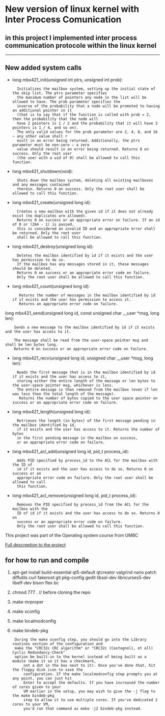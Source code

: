 # New version of linux kernel with Inter Process Comunication
## in this project I implemented inter process communication protocole within the linux kernel

---------------
## New added system calls


* long mbx421_init(unsigned int ptrs, unsigned int prob): 

		Initializes the mailbox system, setting up the initial state of the skip list. The ptrs parameter specifies 
		the maximum number of pointers any node in the list will be allowed to have. The prob parameter specifies the 
		inverse of the probability that a node will be promoted to having an additional pointer in it 
		(that is to say that if the function is called with prob = 2, then the probability that the node will 
		have 2 pointers is 1 / 2 and the probability that it will have 3 pointers is 1 / 4, and so on). 
		The only valid values for the prob parameter are 2, 4, 8, and 16 — any other value shall r
		esult in an error being returned. Additionally, the ptrs parameter must be non-zero — a zero 
		value should result in an error being returned. Returns 0 on success. Only the root user 
		(the user with a uid of 0) shall be allowed to call this function.
* long mbx421_shutdown(void): 

		Shuts down the mailbox system, deleting all existing mailboxes and any messages contained 
		therein. Returns 0 on success. Only the root user shall be allowed to call this function.
* long mbx421_create(unsigned long id): 

		Creates a new mailbox with the given id if it does not already exist (no duplicates are allowed). 
		Returns 0 on success or an appropriate error on failure. If an id of 0 or (264 - 1) is passed, 
		this is considered an invalid ID and an appropriate error shall be returned. Only the root user 
		shall be allowed to call this function.
* long mbx421_destroy(unsigned long id): 

		Deletes the mailbox identified by id if it exists and the user has permission to do so. 
		If the mailbox has any messages stored in it, these messages should be deleted. 
		Returns 0 on success or an appropriate error code on failure. 
		Only the root user shall be allowed to call this function.
* long mbx421_count(unsigned long id):

		 Returns the number of messages in the mailbox identified by id if it exists and the user has permission to access it. 
		 Returns an appropriate error code on failure.
long mbx421_send(unsigned long id, const unsigned char __user *msg, long len): 
		
		Sends a new message to the mailbox identified by id if it exists and the user has access to it.

		The message shall be read from the user-space pointer msg and shall be len bytes long. 
		Returns 0 on success or an appropriate error code on failure.

* long mbx421_recv(unsigned long id, unsigned char __user *msg, long len): 

		Reads the first message that is in the mailbox identified by id if it exists and the user has access to it, 
		storing either the entire length of the message or len bytes to the user-space pointer msg, whichever is less. 
		The entire message is then removed from the mailbox (even if len was less than the total length of the message).
		 Returns the number of bytes copied to the user space pointer on success or an appropriate error code on failure.

* long mbx421_length(unsigned long id): 

		Retrieves the length (in bytes) of the first message pending in the mailbox identified by id, 
		if it exists and the user has access to it. Returns the number of bytes 
		in the first pending message in the mailbox on success, 
		or an appropriate error code on failure.
* long mbx421_acl_add(unsigned long id, pid_t process_id): 

		Adds PID specified by process_id to the ACL for the mailbox with the ID of 
		id if it exists and the user has access to do so. Returns 0 on success or an 
		appropriate error code on failure. Only the root user shall be allowed to call 
		this function.
* long mbx421_acl_remove(unsigned long id, pid_t process_id): 

		Removes the PID specified by process_id from the ACL for the mailbox with the 
		ID of id if it exists and the user has access to do so. Returns 0 on 
		success or an appropriate error code on failure. 
		Only the root user shall be allowed to call this function.


This project was part of the Operating system course from UMBC

[Full descreption to the project](https://bluegrit.cs.umbc.edu/~lsebald1/cmsc421-fa2019/project1.shtml)

## for how to run and compile

1. apt-get install build-essential qt5-default qtcreator valgrind nano patch diffutils curl fakeroot git pkg-config gedit libssl-dev libncurses5-dev libelf-dev bison flex bc
2. chmod 777 . // before cloning the repo
3. make mrproper
4. make xconfig
5. make localmodconfig
6. make bindeb-pkg 

		During the make xconfig step, you should go into the Library routines section of the configuration and 
		make the "CRC32c CRC algorithm" or "CRC32c (Castagnoli, et all) Cyclic Redundancy-Check" 
		option be built-in to the kernel instead of being built as a module (make it so it has a checkmark, 
			not a dot in the box next to it). Once you've done that, hit the floppy disk icon to save the 
			configuration. If the make localmodconfig step prompts you at any point, you can just hit 
			Enter to accept the defaults. If you have increased the number of cores given to your 
			VM earlier in the setup, you may wish to give the -j flag to the make bindeb-pkg 
			step to allow it to use multiple cores. If you've dedicated 2 cores to your VM, 
			you'd run that command as make -j2 bindeb-pkg instead.
